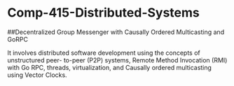 # Comp-415-Distributed-Systems  

##Decentralized Group Messenger with Causally Ordered Multicasting and GoRPC  

It involves distributed software development using the concepts of unstructured peer-
to-peer (P2P) systems, Remote Method Invocation (RMI) with Go RPC, threads, virtualization,
and Causally ordered multicasting using Vector Clocks.
